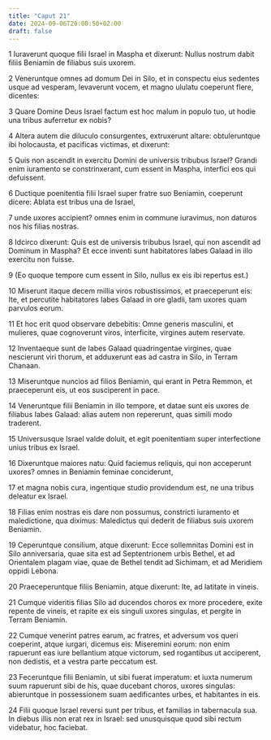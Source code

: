 ```yaml
---
title: "Caput 21"
date: 2024-09-06T20:00:50+02:00
draft: false
---
```



1 Iuraverunt quoque filii Israel in Maspha et dixerunt: Nullus nostrum dabit filiis Beniamin de filiabus suis uxorem.

2 Veneruntque omnes ad domum Dei in Silo, et in conspectu eius sedentes usque ad vesperam, levaverunt vocem, et magno ululatu coeperunt flere, dicentes:

3 Quare Domine Deus Israel factum est hoc malum in populo tuo, ut hodie una tribus auferretur ex nobis?

4 Altera autem die diluculo consurgentes, extruxerunt altare: obtuleruntque ibi holocausta, et pacificas victimas, et dixerunt:

5 Quis non ascendit in exercitu Domini de universis tribubus Israel? Grandi enim iuramento se constrinxerant, cum essent in Maspha, interfici eos qui defuissent.

6 Ductique poenitentia filii Israel super fratre suo Beniamin, coeperunt dicere: Ablata est tribus una de Israel,

7 unde uxores accipient? omnes enim in commune iuravimus, non daturos nos his filias nostras.

8 Idcirco dixerunt: Quis est de universis tribubus Israel, qui non ascendit ad Dominum in Maspha? Et ecce inventi sunt habitatores Iabes Galaad in illo exercitu non fuisse.

9 (Eo quoque tempore cum essent in Silo, nullus ex eis ibi repertus est.)

10 Miserunt itaque decem millia viros robustissimos, et praeceperunt eis: Ite, et percutite habitatores Iabes Galaad in ore gladii, tam uxores quam parvulos eorum.

11 Et hoc erit quod observare debebitis: Omne generis masculini, et mulieres, quae cognoverunt viros, interficite, virgines autem reservate.

12 Inventaeque sunt de Iabes Galaad quadringentae virgines, quae nescierunt viri thorum, et adduxerunt eas ad castra in Silo, in Terram Chanaan.

13 Miseruntque nuncios ad filios Beniamin, qui erant in Petra Remmon, et praeceperunt eis, ut eos susciperent in pace.

14 Veneruntque filii Beniamin in illo tempore, et datae sunt eis uxores de filiabus Iabes Galaad: alias autem non repererunt, quas simili modo traderent.

15 Universusque Israel valde doluit, et egit poenitentiam super interfectione unius tribus ex Israel.

16 Dixeruntque maiores natu: Quid faciemus reliquis, qui non acceperunt uxores? omnes in Beniamin feminae conciderunt,

17 et magna nobis cura, ingentique studio providendum est, ne una tribus deleatur ex Israel.

18 Filias enim nostras eis dare non possumus, constricti iuramento et maledictione, qua diximus: Maledictus qui dederit de filiabus suis uxorem Beniamin.

19 Ceperuntque consilium, atque dixerunt: Ecce sollemnitas Domini est in Silo anniversaria, quae sita est ad Septentrionem urbis Bethel, et ad Orientalem plagam viae, quae de Bethel tendit ad Sichimam, et ad Meridiem oppidi Lebona.

20 Praeceperuntque filiis Beniamin, atque dixerunt: Ite, ad latitate in vineis.

21 Cumque videritis filias Silo ad ducendos choros ex more procedere, exite repente de vineis, et rapite ex eis singuli uxores singulas, et pergite in Terram Beniamin.

22 Cumque venerint patres earum, ac fratres, et adversum vos queri coeperint, atque iurgari, dicemus eis: Miseremini eorum: non enim rapuerunt eas iure bellantium atque victorum, sed rogantibus ut acciperent, non dedistis, et a vestra parte peccatum est.

23 Feceruntque filii Beniamin, ut sibi fuerat imperatum: et iuxta numerum suum rapuerunt sibi de his, quae ducebant choros, uxores singulas: abieruntque in possessionem suam aedificantes urbes, et habitantes in eis.

24 Filii quoque Israel reversi sunt per tribus, et familias in tabernacula sua. In diebus illis non erat rex in Israel: sed unusquisque quod sibi rectum videbatur, hoc faciebat.

